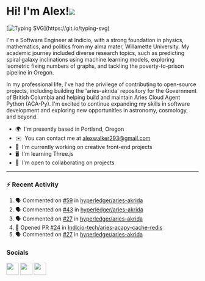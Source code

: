 Hi! I'm Alex!![](https://user-images.githubusercontent.com/18350557/176309783-0785949b-9127-417c-8b55-ab5a4333674e.gif)
=======================================================================================================================================

[![Typing SVG](https://readme-typing-svg.demolab.com?font=Pixelify+Sans&weight=700&size=31&duration=2500&pause=1000&color=ACBFE6&random=false&width=435&lines=Welcome+to+my+profile+!)](https://git.io/typing-svg)

I'm a Software Engineer at Indicio, with a strong foundation in physics, mathematics, and politics from my alma mater, Willamette University. My academic journey included diverse research topics, such as predicting spiral galaxy inclinations using machine learning models, exploring isometric fixing numbers of graphs, and tackling the poverty-to-prison pipeline in Oregon.

In my professional life, I've had the privilege of contributing to open-source projects, including building the 'aries-akrida' repository for the Government of British Columbia and helping build and maintain Aries Cloud Agent Python (ACA-Py). I'm excited to continue expanding my skills in software development and exploring new opportunities in astronomy, cosmology, and beyond.

* 🌍  I'm presently based in Portland, Oregon
* ✉️  You can contact me at [alexwalker293@gmail.com](mailto:alexwalker293@gmail.com)
* 🚀  I'm currently working on creative front-end projects
* 🖥️  I'm learning Three.js 
* 🤝  I'm open to collaborating on projects

---

### :zap: Recent Activity

<!--START_SECTION:activity-->
1. 🗣 Commented on [#59](https://github.com/hyperledger/aries-akrida/issues/59) in [hyperledger/aries-akrida](https://github.com/hyperledger/aries-akrida)
2. 🗣 Commented on [#43](https://github.com/hyperledger/aries-akrida/issues/43) in [hyperledger/aries-akrida](https://github.com/hyperledger/aries-akrida)
3. 🗣 Commented on [#27](https://github.com/hyperledger/aries-akrida/issues/27) in [hyperledger/aries-akrida](https://github.com/hyperledger/aries-akrida)
4. 💪 Opened PR [#24](https://github.com/Indicio-tech/aries-acapy-cache-redis/pull/24) in [Indicio-tech/aries-acapy-cache-redis](https://github.com/Indicio-tech/aries-acapy-cache-redis)
5. 🗣 Commented on [#27](https://github.com/hyperledger/aries-akrida/issues/27) in [hyperledger/aries-akrida](https://github.com/hyperledger/aries-akrida)
<!--END_SECTION:activity-->

### Socials

<p align="left"> <a href="https://www.github.com/anwalker293" target="_blank" rel="noreferrer"><img src="https://raw.githubusercontent.com/danielcranney/readme-generator/main/public/icons/socials/github.svg" width="32" height="32" /></a> <a href="http://www.instagram.com/alexwalkerflute" target="_blank" rel="noreferrer"><img src="https://raw.githubusercontent.com/danielcranney/readme-generator/main/public/icons/socials/instagram.svg" width="32" height="32" /></a> <a href="https://www.linkedin.com/in/alexandra-n-walker/" target="_blank" rel="noreferrer"><img src="https://raw.githubusercontent.com/danielcranney/readme-generator/main/public/icons/socials/linkedin.svg" width="32" height="32" /></a></p>
